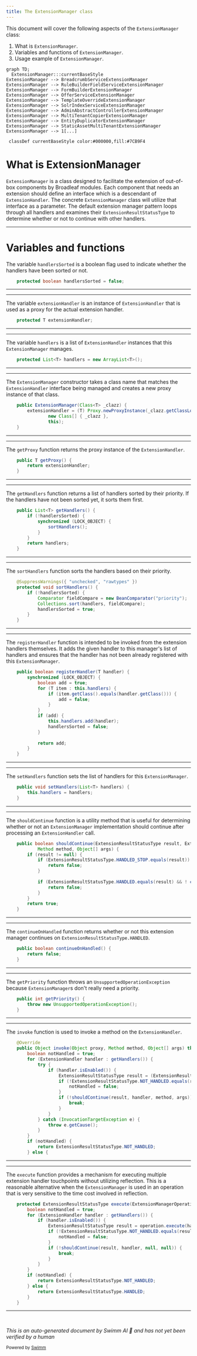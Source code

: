 ```yaml
---
title: The ExtensionManager class
---
```

This document will cover the following aspects of the `ExtensionManager` class:

1. What is `ExtensionManager`.
2. Variables and functions of `ExtensionManager`.
3. Usage example of `ExtensionManager`.

```mermaid
graph TD;
  ExtensionManager:::currentBaseStyle
ExtensionManager --> BreadcrumbServiceExtensionManager
ExtensionManager --> RuleBuilderFieldServiceExtensionManager
ExtensionManager --> FormBuilderExtensionManager
ExtensionManager --> OfferServiceExtensionManager
ExtensionManager --> TemplateOverrideExtensionManager
ExtensionManager --> SolrIndexServiceExtensionManager
ExtensionManager --> AdminAbstractControllerExtensionManager
ExtensionManager --> MultiTenantCopierExtensionManager
ExtensionManager --> EntityDuplicatorExtensionManager
ExtensionManager --> StaticAssetMultiTenantExtensionManager
ExtensionManager --> 1[...]

 classDef currentBaseStyle color:#000000,fill:#7CB9F4
```

# What is ExtensionManager

`ExtensionManager` is a class designed to facilitate the extension of out-of-box components by Broadleaf modules. Each component that needs an extension should define an interface which is a descendant of `ExtensionHandler`. The concrete `ExtensionManager` class will utilize that interface as a parameter. The default extension manager pattern loops through all handlers and examines their `ExtensionResultStatusType` to determine whether or not to continue with other handlers.

<SwmSnippet path="/common/src/main/java/org/broadleafcommerce/common/extension/ExtensionManager.java" line="46">

---

# Variables and functions

The variable `handlersSorted` is a boolean flag used to indicate whether the handlers have been sorted or not.

```java
    protected boolean handlersSorted = false;
```

---

</SwmSnippet>

<SwmSnippet path="/common/src/main/java/org/broadleafcommerce/common/extension/ExtensionManager.java" line="49">

---

The variable `extensionHandler` is an instance of `ExtensionHandler` that is used as a proxy for the actual extension handler.

```java
    protected T extensionHandler;
```

---

</SwmSnippet>

<SwmSnippet path="/common/src/main/java/org/broadleafcommerce/common/extension/ExtensionManager.java" line="50">

---

The variable `handlers` is a list of `ExtensionHandler` instances that this `ExtensionManager` manages.

```java
    protected List<T> handlers = new ArrayList<T>();
```

---

</SwmSnippet>

<SwmSnippet path="/common/src/main/java/org/broadleafcommerce/common/extension/ExtensionManager.java" line="57">

---

The `ExtensionManager` constructor takes a class name that matches the `ExtensionHandler` interface being managed and creates a new proxy instance of that class.

```java
    public ExtensionManager(Class<T> _clazz) {
        extensionHandler = (T) Proxy.newProxyInstance(_clazz.getClassLoader(),
                new Class[] { _clazz },
                this);
    }
```

---

</SwmSnippet>

<SwmSnippet path="/common/src/main/java/org/broadleafcommerce/common/extension/ExtensionManager.java" line="63">

---

The `getProxy` function returns the proxy instance of the `ExtensionHandler`.

```java
    public T getProxy() {
        return extensionHandler;
    }
```

---

</SwmSnippet>

<SwmSnippet path="/common/src/main/java/org/broadleafcommerce/common/extension/ExtensionManager.java" line="76">

---

The `getHandlers` function returns a list of handlers sorted by their priority. If the handlers have not been sorted yet, it sorts them first.

```java
    public List<T> getHandlers() {
        if (!handlersSorted) {
            synchronized (LOCK_OBJECT) {
                sortHandlers();
            }
        }
        return handlers;
    }
```

---

</SwmSnippet>

<SwmSnippet path="/common/src/main/java/org/broadleafcommerce/common/extension/ExtensionManager.java" line="85">

---

The `sortHandlers` function sorts the handlers based on their priority.

```java
    @SuppressWarnings({ "unchecked", "rawtypes" })
    protected void sortHandlers() {
        if (!handlersSorted) {
            Comparator fieldCompare = new BeanComparator("priority");
            Collections.sort(handlers, fieldCompare);
            handlersSorted = true;
        }
    }
```

---

</SwmSnippet>

<SwmSnippet path="/common/src/main/java/org/broadleafcommerce/common/extension/ExtensionManager.java" line="105">

---

The `registerHandler` function is intended to be invoked from the extension handlers themselves. It adds the given handler to this manager's list of handlers and ensures that the handler has not been already registered with this `ExtensionManager`.

```java
    public boolean registerHandler(T handler) {
        synchronized (LOCK_OBJECT) {
            boolean add = true;
            for (T item : this.handlers) {
                if (item.getClass().equals(handler.getClass())) {
                    add = false;
                }
            }
            if (add) {
                this.handlers.add(handler);
                handlersSorted = false;
            }
            
            return add;
        }
    }
```

---

</SwmSnippet>

<SwmSnippet path="/common/src/main/java/org/broadleafcommerce/common/extension/ExtensionManager.java" line="122">

---

The `setHandlers` function sets the list of handlers for this `ExtensionManager`.

```java
    public void setHandlers(List<T> handlers) {
        this.handlers = handlers;
    }
```

---

</SwmSnippet>

<SwmSnippet path="/common/src/main/java/org/broadleafcommerce/common/extension/ExtensionManager.java" line="134">

---

The `shouldContinue` function is a utility method that is useful for determining whether or not an `ExtensionManager` implementation should continue after processing an `ExtensionHandler` call.

```java
    public boolean shouldContinue(ExtensionResultStatusType result, ExtensionHandler handler,
            Method method, Object[] args) {
        if (result != null) {
            if (ExtensionResultStatusType.HANDLED_STOP.equals(result)) {
                return false;
            }
            
            if (ExtensionResultStatusType.HANDLED.equals(result) && ! continueOnHandled()) {
                return false;
            }
        }
        return true;
    }
```

---

</SwmSnippet>

<SwmSnippet path="/common/src/main/java/org/broadleafcommerce/common/extension/ExtensionManager.java" line="153">

---

The `continueOnHandled` function returns whether or not this extension manager continues on `ExtensionResultStatusType.HANDLED`.

```java
    public boolean continueOnHandled() {
        return false;
    }
```

---

</SwmSnippet>

<SwmSnippet path="/common/src/main/java/org/broadleafcommerce/common/extension/ExtensionManager.java" line="163">

---

The `getPriority` function throws an `UnsupportedOperationException` because `ExtensionManager`s don't really need a priority.

```java
    public int getPriority() {
        throw new UnsupportedOperationException();
    }
```

---

</SwmSnippet>

<SwmSnippet path="/common/src/main/java/org/broadleafcommerce/common/extension/ExtensionManager.java" line="167">

---

The `invoke` function is used to invoke a method on the `ExtensionHandler`.

```java
    @Override
    public Object invoke(Object proxy, Method method, Object[] args) throws Throwable {
        boolean notHandled = true;
        for (ExtensionHandler handler : getHandlers()) {
            try {
                if (handler.isEnabled()) {
                    ExtensionResultStatusType result = (ExtensionResultStatusType) method.invoke(handler, args);
                    if (!ExtensionResultStatusType.NOT_HANDLED.equals(result)) {
                        notHandled = false;
                    }
                    if (!shouldContinue(result, handler, method, args)) {
                        break;
                    }
                }
            } catch (InvocationTargetException e) {
                throw e.getCause();
            }
        }
        if (notHandled) {
            return ExtensionResultStatusType.NOT_HANDLED;
        } else {
```

---

</SwmSnippet>

<SwmSnippet path="/common/src/main/java/org/broadleafcommerce/common/extension/ExtensionManager.java" line="201">

---

The `execute` function provides a mechanism for executing multiple extension handler touchpoints without utilizing reflection. This is a reasonable alternative when the `ExtensionManager` is used in an operation that is very sensitive to the time cost involved in reflection.

```java
    protected ExtensionResultStatusType execute(ExtensionManagerOperation operation, Object... params) {
        boolean notHandled = true;
        for (ExtensionHandler handler : getHandlers()) {
            if (handler.isEnabled()) {
                ExtensionResultStatusType result = operation.execute(handler, params);
                if (!ExtensionResultStatusType.NOT_HANDLED.equals(result)) {
                    notHandled = false;
                }
                if (!shouldContinue(result, handler, null, null)) {
                    break;
                }
            }
        }
        if (notHandled) {
            return ExtensionResultStatusType.NOT_HANDLED;
        } else {
            return ExtensionResultStatusType.HANDLED;
        }
    }
```

---

</SwmSnippet>

&nbsp;

*This is an auto-generated document by Swimm AI 🌊 and has not yet been verified by a human*

<SwmMeta version="3.0.0" repo-id="Z2l0aHViJTNBJTNBQnJvYWRsZWFmQ29tbWVyY2UtZGVtbyUzQSUzQWdpbGFkbmF2b3Q=" repo-name="BroadleafCommerce-demo" doc-type="general-class"><sup>Powered by [Swimm](/)</sup></SwmMeta>
